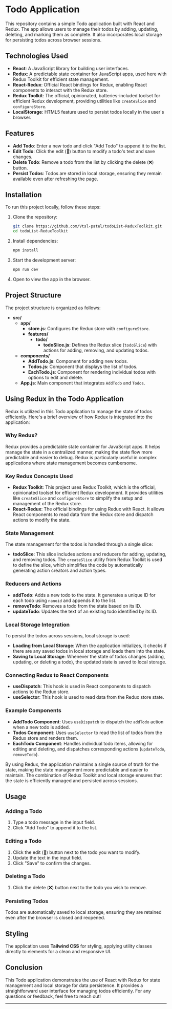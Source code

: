 # Todo Application

This repository contains a simple Todo application built with React and Redux. The app allows users to manage their todos by adding, updating, deleting, and marking them as complete. It also incorporates local storage for persisting todos across browser sessions.

## Technologies Used

- **React**: A JavaScript library for building user interfaces.
- **Redux**: A predictable state container for JavaScript apps, used here with Redux Toolkit for efficient state management.
- **React-Redux**: Official React bindings for Redux, enabling React components to interact with the Redux store.
- **Redux Toolkit**: The official, opinionated, batteries-included toolset for efficient Redux development, providing utilities like `createSlice` and `configureStore`.
- **LocalStorage**: HTML5 feature used to persist todos locally in the user's browser.

## Features

- **Add Todo**: Enter a new todo and click "Add Todo" to append it to the list.
- **Edit Todo**: Click the edit (📁) button to modify a todo's text and save changes.
- **Delete Todo**: Remove a todo from the list by clicking the delete (❌) button.
- **Persist Todos**: Todos are stored in local storage, ensuring they remain available even after refreshing the page.

## Installation

To run this project locally, follow these steps:

1. Clone the repository:

   ```bash
   git clone https://github.com/Vtsl-patel/todoList-ReduxToolkit.git
   cd todoList-ReduxToolkit
   ```

2. Install dependencies:

   ```bash
   npm install
   ```

3. Start the development server:

   ```bash
   npm run dev
   ```

4. Open to view the app in the browser.

## Project Structure

The project structure is organized as follows:

- **src/**
  - **app/**
    - **store.js**: Configures the Redux store with `configureStore`.
    - **features/**
      - **todo/**
        - **todoSlice.js**: Defines the Redux slice (`todoSlice`) with actions for adding, removing, and updating todos.
  - **components/**
    - **AddTodo.js**: Component for adding new todos.
    - **Todos.js**: Component that displays the list of todos.
    - **EachTodo.js**: Component for rendering individual todos with options to edit and delete.
  - **App.js**: Main component that integrates `AddTodo` and `Todos`.

## Using Redux in the Todo Application

Redux is utilized in this Todo application to manage the state of todos efficiently. Here's a brief overview of how Redux is integrated into the application:

### Why Redux?

Redux provides a predictable state container for JavaScript apps. It helps manage the state in a centralized manner, making the state flow more predictable and easier to debug. Redux is particularly useful in complex applications where state management becomes cumbersome.

### Key Redux Concepts Used

- **Redux Toolkit**: This project uses Redux Toolkit, which is the official, opinionated toolset for efficient Redux development. It provides utilities like `createSlice` and `configureStore` to simplify the setup and management of the Redux store.
- **React-Redux**: The official bindings for using Redux with React. It allows React components to read data from the Redux store and dispatch actions to modify the state.

### State Management

The state management for the todos is handled through a single slice:

- **todoSlice**: This slice includes actions and reducers for adding, updating, and removing todos. The `createSlice` utility from Redux Toolkit is used to define the slice, which simplifies the code by automatically generating action creators and action types.

### Reducers and Actions

- **addTodo**: Adds a new todo to the state. It generates a unique ID for each todo using `nanoid` and appends it to the list.
- **removeTodo**: Removes a todo from the state based on its ID.
- **updateTodo**: Updates the text of an existing todo identified by its ID.

### Local Storage Integration

To persist the todos across sessions, local storage is used:

- **Loading from Local Storage**: When the application initializes, it checks if there are any saved todos in local storage and loads them into the state.
- **Saving to Local Storage**: Whenever the state of todos changes (adding, updating, or deleting a todo), the updated state is saved to local storage.

### Connecting Redux to React Components

- **useDispatch**: This hook is used in React components to dispatch actions to the Redux store.
- **useSelector**: This hook is used to read data from the Redux store state.

### Example Components

- **AddTodo Component**: Uses `useDispatch` to dispatch the `addTodo` action when a new todo is added.
- **Todos Component**: Uses `useSelector` to read the list of todos from the Redux store and renders them.
- **EachTodo Component**: Handles individual todo items, allowing for editing and deleting, and dispatches corresponding actions (`updateTodo`, `removeTodo`).

By using Redux, the application maintains a single source of truth for the state, making the state management more predictable and easier to maintain. The combination of Redux Toolkit and local storage ensures that the state is efficiently managed and persisted across sessions.

## Usage

### Adding a Todo

1. Type a todo message in the input field.
2. Click "Add Todo" to append it to the list.

### Editing a Todo

1. Click the edit (📁) button next to the todo you want to modify.
2. Update the text in the input field.
3. Click "Save" to confirm the changes.

### Deleting a Todo

1. Click the delete (❌) button next to the todo you wish to remove.

### Persisting Todos

Todos are automatically saved to local storage, ensuring they are retained even after the browser is closed and reopened.

## Styling

The application uses **Tailwind CSS** for styling, applying utility classes directly to elements for a clean and responsive UI.

## Conclusion

This Todo application demonstrates the use of React with Redux for state management and local storage for data persistence. It provides a straightforward user interface for managing todos efficiently. For any questions or feedback, feel free to reach out!

---
